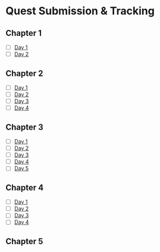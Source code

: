 # Quest Submission & Tracking

## Chapter 1
- [ ] [Day 1](https://github.com/itsFrankenSense/quest-submission/blob/main/chapter1.0/day1)
- [ ] [Day 2](https://github.com/itsFrankenSense/quest-submission/blob/main/chapter1.0/day2)

## Chapter 2
- [ ] [Day 1](https://github.com/itsFrankenSense/quest-submission/blob/main/chapter2.0/day1)
- [ ] [Day 2](https://github.com/itsFrankenSense/quest-submission/blob/main/chapter2.0/day2)
- [ ] [Day 3](https://github.com/itsFrankenSense/quest-submission/blob/main/chapter2.0/day3)
- [ ] [Day 4](https://github.com/itsFrankenSense/quest-submission/blob/main/chapter2.0/day4)

## Chapter 3
- [ ] [Day 1](https://github.com/itsFrankenSense/quest-submission/blob/main/chapter3.0/day1)
- [ ] [Day 2](https://github.com/itsFrankenSense/quest-submission/blob/main/chapter3.0/day2)
- [ ] [Day 3](https://github.com/itsFrankenSense/quest-submission/blob/main/chapter3.0/day3)
- [ ] [Day 4](https://github.com/itsFrankenSense/quest-submission/blob/main/chapter3.0/day4)
- [ ] [Day 5](https://github.com/itsFrankenSense/quest-submission/blob/main/chapter3.0/day5)

## Chapter 4
- [ ] [Day 1](https://github.com/itsFrankenSense/quest-submission/blob/main/chapter4.0/day1)
- [ ] [Day 2](https://github.com/itsFrankenSense/quest-submission/blob/main/chapter4.0/day2)
- [ ] [Day 3](https://github.com/itsFrankenSense/quest-submission/blob/main/chapter4.0/day3)
- [ ] [Day 4](https://github.com/itsFrankenSense/quest-submission/blob/main/chapter4.0/day4)

## Chapter 5
